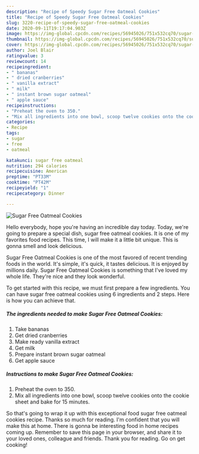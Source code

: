 ```yaml
---
description: "Recipe of Speedy Sugar Free Oatmeal Cookies"
title: "Recipe of Speedy Sugar Free Oatmeal Cookies"
slug: 3220-recipe-of-speedy-sugar-free-oatmeal-cookies
date: 2020-09-11T19:17:04.903Z
image: https://img-global.cpcdn.com/recipes/56945026/751x532cq70/sugar-free-oatmeal-cookies-recipe-main-photo.jpg
thumbnail: https://img-global.cpcdn.com/recipes/56945026/751x532cq70/sugar-free-oatmeal-cookies-recipe-main-photo.jpg
cover: https://img-global.cpcdn.com/recipes/56945026/751x532cq70/sugar-free-oatmeal-cookies-recipe-main-photo.jpg
author: Joel Blair
ratingvalue: 3
reviewcount: 14
recipeingredient:
- " bananas"
- " dried cranberries"
- " vanilla extract"
- " milk"
- " instant brown sugar oatmeal"
- " apple sauce"
recipeinstructions:
- "Preheat the oven to 350."
- "Mix all ingredients into one bowl, scoop twelve cookies onto the cookie sheet and bake for 15 minutes."
categories:
- Recipe
tags:
- sugar
- free
- oatmeal

katakunci: sugar free oatmeal 
nutrition: 294 calories
recipecuisine: American
preptime: "PT33M"
cooktime: "PT42M"
recipeyield: "1"
recipecategory: Dinner

---
```



![Sugar Free Oatmeal Cookies](https://img-global.cpcdn.com/recipes/56945026/751x532cq70/sugar-free-oatmeal-cookies-recipe-main-photo.jpg)

Hello everybody, hope you're having an incredible day today. Today, we're going to prepare a special dish, sugar free oatmeal cookies. It is one of my favorites food recipes. This time, I will make it a little bit unique. This is gonna smell and look delicious.



Sugar Free Oatmeal Cookies is one of the most favored of recent trending foods in the world. It's simple, it's quick, it tastes delicious. It is enjoyed by millions daily. Sugar Free Oatmeal Cookies is something that I've loved my whole life. They're nice and they look wonderful.


To get started with this recipe, we must first prepare a few ingredients. You can have sugar free oatmeal cookies using 6 ingredients and 2 steps. Here is how you can achieve that.

<!--inarticleads1-->

##### The ingredients needed to make Sugar Free Oatmeal Cookies:

1. Take  bananas
1. Get  dried cranberries
1. Make ready  vanilla extract
1. Get  milk
1. Prepare  instant brown sugar oatmeal
1. Get  apple sauce




<!--inarticleads2-->

##### Instructions to make Sugar Free Oatmeal Cookies:

1. Preheat the oven to 350.
1. Mix all ingredients into one bowl, scoop twelve cookies onto the cookie sheet and bake for 15 minutes.




So that's going to wrap it up with this exceptional food sugar free oatmeal cookies recipe. Thanks so much for reading. I'm confident that you will make this at home. There is gonna be interesting food in home recipes coming up. Remember to save this page in your browser, and share it to your loved ones, colleague and friends. Thank you for reading. Go on get cooking!
